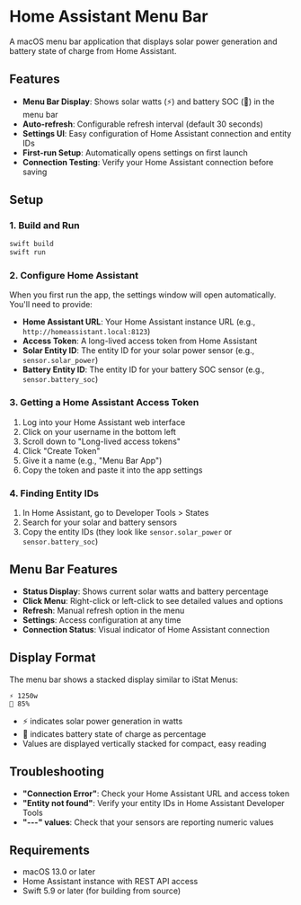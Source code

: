 # Home Assistant Menu Bar

A macOS menu bar application that displays solar power generation and battery state of charge from Home Assistant.

## Features

- **Menu Bar Display**: Shows solar watts (⚡️) and battery SOC (🔋) in the menu bar
- **Auto-refresh**: Configurable refresh interval (default 30 seconds)
- **Settings UI**: Easy configuration of Home Assistant connection and entity IDs
- **First-run Setup**: Automatically opens settings on first launch
- **Connection Testing**: Verify your Home Assistant connection before saving

## Setup

### 1. Build and Run

```bash
swift build
swift run
```

### 2. Configure Home Assistant

When you first run the app, the settings window will open automatically. You'll need to provide:

- **Home Assistant URL**: Your Home Assistant instance URL (e.g., `http://homeassistant.local:8123`)
- **Access Token**: A long-lived access token from Home Assistant
- **Solar Entity ID**: The entity ID for your solar power sensor (e.g., `sensor.solar_power`)
- **Battery Entity ID**: The entity ID for your battery SOC sensor (e.g., `sensor.battery_soc`)

### 3. Getting a Home Assistant Access Token

1. Log into your Home Assistant web interface
2. Click on your username in the bottom left
3. Scroll down to "Long-lived access tokens"
4. Click "Create Token"
5. Give it a name (e.g., "Menu Bar App")
6. Copy the token and paste it into the app settings

### 4. Finding Entity IDs

1. In Home Assistant, go to Developer Tools > States
2. Search for your solar and battery sensors
3. Copy the entity IDs (they look like `sensor.solar_power` or `sensor.battery_soc`)

## Menu Bar Features

- **Status Display**: Shows current solar watts and battery percentage
- **Click Menu**: Right-click or left-click to see detailed values and options
- **Refresh**: Manual refresh option in the menu
- **Settings**: Access configuration at any time
- **Connection Status**: Visual indicator of Home Assistant connection

## Display Format

The menu bar shows a stacked display similar to iStat Menus:

```
⚡️ 1250w
🔋 85%
```

- ⚡️ indicates solar power generation in watts  
- 🔋 indicates battery state of charge as percentage  
- Values are displayed vertically stacked for compact, easy reading

## Troubleshooting

- **"Connection Error"**: Check your Home Assistant URL and access token
- **"Entity not found"**: Verify your entity IDs in Home Assistant Developer Tools
- **"---" values**: Check that your sensors are reporting numeric values

## Requirements

- macOS 13.0 or later
- Home Assistant instance with REST API access
- Swift 5.9 or later (for building from source)